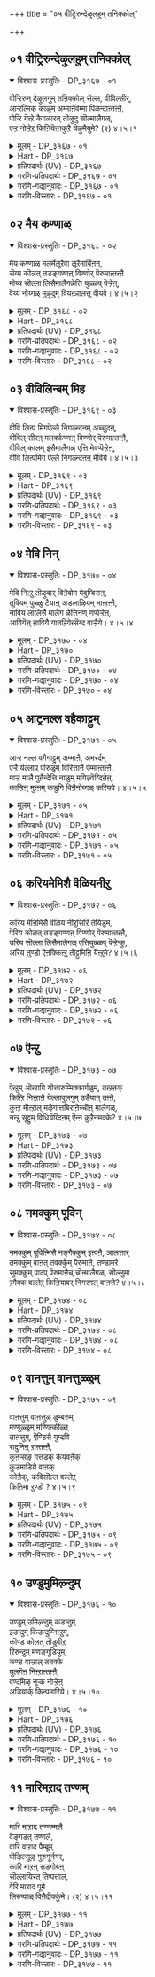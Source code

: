 +++
title = "०५ वीट्रिरुन्देऴुलहुम् तनिक्कोल्"

+++


## ०१ वीट्रिरुन्देऴुलहुम् तनिक्कोल्

<details open><summary>विश्वास-प्रस्तुतिः - DP_३१६७ - ०१</summary>

वीऱ्ऱिरुन् देऴुलगुम् तऩिक्कोल् सॆल्ल, वीविल्सीर्,  
आऱ्ऱल्मिक् काळुम् अम्माऩैवॆम्मा पिळन्दाऩ्तऩ्ऩै,  
पोऱ्ऱि यॆऩ्ऱे कैगळारत् तॊऴुदु सॊल्मालैगळ्,  
एऱ्ऱ नोऱ्ऱेऱ् किऩियॆऩ्ऩकुऱै यॆऴुमैयुमे? (२) ४।५।१
</details>

<details><summary>मूलम् - DP_३१६७ - ०१</summary>

वीऱ्ऱिरुन् देऴुलगुम् तऩिक्कोल् सॆल्ल, वीविल्सीर्,  
आऱ्ऱल्मिक् काळुम् अम्माऩैवॆम्मा पिळन्दाऩ्तऩ्ऩै,  
पोऱ्ऱि यॆऩ्ऱे कैगळारत् तॊऴुदु सॊल्मालैगळ्,  
एऱ्ऱ नोऱ्ऱेऱ् किऩियॆऩ्ऩकुऱै यॆऴुमैयुमे? (२) ४।५।१
</details>

<details><summary>Hart - DP_३१६७</summary>

I decorate him with garlands of songs,  
the strong lord who loves me like my mother,  
the ruler of all the seven worlds with his unique scepter  
who split open the mouth of Asuran Kesi  
when he came as a horse:  
I worship him saying, “I praise you! I praise you!”—  
there will be no trouble for me in all my seven births:
</details>

<details><summary>प्रतिपदार्थः (UV) - DP_३१६७</summary>

**वीऱ्ऱिरुन्दु** = तऩित् तऩ्मैयोडु वीऱ्ऱिरुन्दु; **एऴ् उलगुम्** = एऴु उलगङ्गळैयुम् परमबदत्तैयुम्; **तऩिक्कोल् सॆल्ल** = ऒप्पऱ्ऱ आट्चि नडक्कुम्बडियाग; **वीवु इल्** = अऴिविल्लाद; **सीर्** = कल्याण कुणङ्गळैयुडैय; **आऱ्ऱल् मिक्कु आळुम्** = मिगुन्द आऱ्ऱलोडु आळुम्; **अम्माऩै** = अम्माऩुमाऩ; **वॆम् मा** = कॊडिय केसि ऎऩ्ऩुम् कुदिरैवडिविल् वन्द; **पिळन्दाऩ् तऩ्ऩै** = असुरऩिऩ् वायैप् पिळन्दवऩै; **पोऱ्ऱि ऎऩ्ऱे** = पोऱ्ऱि पोऱ्ऱि ऎऩ्ऱु; **कैगळ्** = कैगळाल् वाऴ्त्तिक् कॊण्डे; **आरत् तॊऴुदु** = मऩमारत् तॊऴुदु; **सॊल् मालैगळ्** = सॊल् मालैगळ्; **एऱ्ऱ** = अवऩ् उगक्कुम्बडि; **नोऱ्ऱेऱ्कु** = समर्प्पिक्कुम् पाक्यमुडैय ऎऩक्कु; **ऎऴुमैयुमे** = एऴेऴु पिऱविगळ् ऎडुत्तालुम्; **इऩि ऎऩ्ऩ कुऱै?** = इऩि ऎऩ्ऩ कुऱै?
</details>

<details><summary>गरणि-प्रतिपदार्थः - DP_३१६७ - ०१</summary>

वीट्रिरुन्दु = \(परम पददल्लि\) इद्दुकॊण्डु, एऴ् उलहुम् = एळु लोकगळन्नू, तनिक्कोल् शॆल्ल = परिपूर्णवाद साटियिल्लद ऒडॆतन नडॆयुवन्तॆ, वीवु इल् = कॊनॆयिल्लद \(अनन्तवाद\), शीर् = कल्याण गुणगळुळ्ळ, आट्रल् मिक्क = अतिशय सामर्थ्यदिन्द, आळुम् = आळुव \(परिपालिसुव\), अम्मानै = स्वामियन्नु, वॆम् मा = दुष्टकुदुरॆयन्नु, पिळन्दान् तन्नै = सीळिदवनन्नु, पोट्रि ऎन्ऱे = स्तुतिसुत्तेनॆ ऎन्तले, कैहळ् आर = कैगळ आशॆ तीरुवन्तॆ \(तृप्तिकरवागि कैगळन्नु\), तॊऴुदु = मुगिदु, शॊल् मालै हळ् = स्तोत्रगळन्नु, \(मातिन हारगळन्नु\), एट्र = समर्पिसुवन्तॆ, नोट्रेऱ् कु = पुण्यवन्नु माडिरुव ननगॆ, इनि = इन्नु, ऎन् कुऱै = एनु कॊरतॆ, ऎऴुमैयुमे = उज्जीवनक्केये. \(शाश्वत जीवन नडॆसुवुदक्केये\). 
</details>

<details><summary>गरणि-गद्यानुवादः - DP_३१६७ - ०१</summary>

परमपददल्लिद्दुकॊण्डु एळुलोकगळ मेलू साटियिल्लद ऒडॆतन नडॆसुवन्तॆ अनन्तवाद कल्याणगुणगळुळ्ळ, अतिशयवाद सामर्थ्यदिन्द परिपालिसुव स्वामियन्नु, दुष्टकुदुरॆयन्नु सीळिदवनन्नु स्तुतिसुत्तेनॆ ऎन्तले तृप्तिकरवागि कैगळन्नु जोडिसि, मातिन हारगळन्नु समर्पिसुवन्तॆ पुण्यमाडिरुव ननगॆ उज्जीवनक्कॆ इन्नेनु कॊरतॆयिदॆ? 
</details>

<details><summary>गरणि-विस्तारः - DP_३१६७ - ०१</summary>

इल्लि आळ्वाररु भगवन्तनन्नु एतक्कागि पूजिसुत्तारॆ. याव रीतियल्लि पूजिसुत्तारॆ मत्तु अदरिन्द बरुव लाभवेनु? 

“वॆम्मा पिळन्दान् तन्नै” – भगवन्तन परमसामर्थ्यवन्नु सूचिसुव ऒन्दु निदर्शन इदु. सर्वेश्वरनु श्रीकृष्णनागि दुष्टनिग्रह कार्यक्कागि अवतरिसिदनु. अवन सोदरमावने आद कंसनु अवनन्नु कॊल्लिसलु अवनु हुट्टिदागिनिन्दलू नाना प्रयत्नगळन्नु नडॆसिदनष्टॆ. अवुगळल्लि केशि राक्षसनिन्द कॊल्लिसुव यत्नवू ऒन्दु. आ केशि कुदुरॆय रूपवन्नु तळॆदनु. कृष्णन मेलॆ बीळलु कडुकोपदिन्द बायन्नु तॆरॆदुकॊण्डु नुग्गि बन्दनु. बालकृष्णनु आ कुदुरॆय ऎरडु दवडॆगळन्नु तन्नपुट्ट कैगळिन्द हिडिदु, हिग्गिसि, सीळि, अदन्नु कॊन्दु हाकिदनु. 

भगवन्तनु तानु सृष्टिसिद एळु लोकगळिन्द आचॆगॆ, आनन्दमयवाद परमपददल्लि नॆलसिद्दानॆ. अवन गुणगळु अनन्त. अवुगळन्नु बळसिकॊण्डु, स्वामियु एळु लोकगळ संरक्षणॆ माडुत्तानॆ. अवनिगिरुव साटियिल्लद सामर्थ्यवन्नु दुष्टनिग्रहक्कागिये बळसुत्तानॆ. 

आळ्वाररु हेळुत्तारॆ- परमपददल्लिद्दरू सह, अल्लिन्दले तन्न सृष्टियाद एळु लोकगळन्नु परिपालिसुव, अनन्तगुणगळुळ्ळ, परमसमर्थनाद स्वामियन्नु \(सर्वेश्वरनन्नु\) नानु आश्रयिसिद्देनॆ. अवनिगॆ नानु नम्रतॆयिन्द कैमुगियुत्तेनॆ. ननगॆ दयॆनीडिरुव मातिन मूलक अवनन्नु स्तुतिसुत्तेनॆ. हीगॆ ऎडॆबिडदन्तॆ पूजॆ नडॆसुव नन्न उज्जीवनद विषयदल्लि ननगॆ इन्नु याव भयवू इल्ल. 

भगवन्तनन्नु ऒलिसिकॊळ्ळुवुदु ऎष्टु सुलभ कण्डिरा\! अवने नीडिरुव मैयन्नु, मातन्नु बळसिकॊण्डु, अवनिगॆ आ मूलक ऎरगि, स्तुतिसि, पूजिसुव कार्यदल्लि तॊडगिरुवुदे अदु.
</details>

## ०२ मैय कण्णाळ्

<details open><summary>विश्वास-प्रस्तुतिः - DP_३१६८ - ०२</summary>

मैय कण्णाळ् मलर्मेलुऱैवा ळुऱैमार्बिऩऩ्,  
सॆय्य कॊलत् तडङ्गण्णऩ् विण्णोर् पॆरुमाऩ्तऩ्ऩै  
मॊय्य सॊल्ला लिसैमालैगळेत्ति युळ्ळप् पॆऱ्ऱेऩ्,  
वॆय्य नोय्गळ् मुऴुदुम् वियऩ्ञालत्तु वीयवे। ४।५।२
</details>

<details><summary>मूलम् - DP_३१६८ - ०२</summary>

मैय कण्णाळ् मलर्मेलुऱैवा ळुऱैमार्बिऩऩ्,  
सॆय्य कॊलत् तडङ्गण्णऩ् विण्णोर् पॆरुमाऩ्तऩ्ऩै  
मॊय्य सॊल्ला लिसैमालैगळेत्ति युळ्ळप् पॆऱ्ऱेऩ्,  
वॆय्य नोय्गळ् मुऴुदुम् वियऩ्ञालत्तु वीयवे। ४।५।२
</details>

<details><summary>Hart - DP_३१६८</summary>

I keep him in my mind,  
the god of the gods in the sky  
who holds beautiful dark-eyed Lakshmi on his chest  
and I decorate him with garlands of songs  
and worship him with music:  
All the terrible sicknesses of this world  
will not come to me:
</details>

<details><summary>प्रतिपदार्थः (UV) - DP_३१६८</summary>

**मैय कण्णाळ्** = मै अणिन्द कण्गळैयुडैय; **मलर् मेल्** = तामरै मलरिल्; **उऱैवाळ्** = उऱैयुम् तिरुमगळै; **उऱै मार्बिऩऩ्** = मार्बिलुडैयवऩुम्; **सॆय्य कोल** = सिवन्द अऴगिय; **तडङ् गण्णऩ्** = पॆरिय कण्गळै उडैयवऩुम्; **विण्णोर्** = नित्यसूरिगळिऩ् नादऩुमाऩ; **पॆरुमाऩ् तऩ्ऩै** = ऎम् पॆरुमाऩै; **मॊय्य** = सॆऱिन्द; **सॊल्लाल्** = सॊऱ्कळैक् कॊण्डु; **इसै मालैगळ्** = तॊडुत्त इसै मालैगळाल्; **वियऩ् ञालत्तु** = अगऩ्ऱ इव्वुलगत्तिल्; **वॆय्य नोय्गळ्** = कॊडिय नोय्गळ्; **मुऴुदुम् वीयवे** = मुऴुदुम् अऴियवे; **एत्ति** = वाऴ्त्ति वणङ्गि; **उळ्ळप् पॆऱ्ऱेऩ्** = अनुबविक्कप् पॆऱ्ऱेऩ्
</details>

<details><summary>गरणि-प्रतिपदार्थः - DP_३१६८ - ०२</summary>

मैय कण्णाळ् = कप्पनॆय कण्णुळ्ळवळू, मलर् मेल् = \(तावरॆ\) हूविन मेलॆ, उऱैवाळ् = निद्रिसुववळू \(वासिसुववळू\), आदवळु उऱै = नित्यवासमाडुव, मार् पिनन्= वक्षवुळ्ळवनू, शॆय्य = कॆम्पुबण्णद, कोलत्तु = सुन्दरवाद, तड कण्णान् = विशालवाद कण्णुळ्ळवनू, विण्णोर् पॆरुमान् तन्नै = परमपदवासिगळ स्वामियन्नु, मॆय्य शॊल्लाल् = सत्यपूर्णवाद मातुगळ, इशै मालैहळ् एत्ति = हाडिन हारगळिन्द स्तुतिसि, उळ्ळ पॆट्रेन् = अन्तरङ्गदल्लि पडॆदुकॊण्डिद्देनॆ, वॆय्य = क्रूरवाद, नोय् हळ् = दुःख सङ्कटगळु, मुऴुदुम् = पूर्तियागि, वियल् = विस्तारवाद, ञालत्तु = भूमियल्लि, वीयवे = नाशवागुवन्तॆये. 
</details>

<details><summary>गरणि-गद्यानुवादः - DP_३१६८ - ०२</summary>

कप्पनॆय कण्णुळ्ळवळू, \(तावरॆ\) हूविन मेलॆ वासिसुववळू आदवळु नित्यवासमाडुव वक्षवुळ्ळवनू, कॆम्बण्णद सुन्दरवाद मत्तु विशालवाद कण्णुळ्ळवनू, परमपदवासिगळ स्वामियू आद सर्वेश्वरनन्नु सत्यपूर्णवाद मातुगळ हाडिन हारगळ मूलक, विस्तारवाद भूमियल्लि क्रूरवाद दुःखसङ्कटगळु नाशवागुवन्तॆ स्तुतिसि, अन्तरङ्गदल्लि पडॆदुकॊण्डिद्देनॆ. 
</details>

<details><summary>गरणि-विस्तारः - DP_३१६८ - ०२</summary>

हिन्दिन पाशुरद विषयवन्नु इल्लि मुन्दुवरिसलागुत्तिदॆ. 

ई पाशुरदल्लि मूरु विषयगळु बरुत्तवॆ- \(१\) सर्वेश्वरन वर्णनॆ \(२\) स्तुतिय रीति \(३\) अदर फल. 

सर्वेश्वरन वर्णनॆ- \(१\) कोमलवाद तावरॆ हूविन मेलॆ वासमादुव परमसुन्दरियाद लक्ष्मीदेवियन्नु तन्न वक्षस्थलदल्लिये इरिसिकॊण्डिरुववनु. \(२\) सौन्दर्यवन्नु हॆच्चिसुवन्थ कॆम्बण्णद विशालवाद कण्णुळ्ळवनु. \(३\) परम पदवासिगळ ऒडॆयनु. 

स्तुतिय धाटि- \(१\) भगवन्तनन्नु कुरितु आळ्वाररु स्तुतिसिरुवुदु सत्यपूर्णवाद मातुगळिन्द \(२\) अन्थ आरिसिद ऒळ्ळॆय मातुगळिन्द रचितवाद हाडुगळु अवु. 

अदर फल- \(१\) विशालवाद ई भूमियल्लिरुवुदु दुःख सङ्कटगळॆ. ई हाडुगळु ई दुःखसङ्कटगळन्नु नाशगॊळिसुत्तवॆ. \(२\) अवु भगवन्तनु ऒलियुवन्तॆयू, अन्तरङ्गदल्लि बन्दु नॆलसुवन्तॆयू माडतक्कवु. 

आळ्वाररु हेळुत्तारॆ- लक्ष्मीदेवियन्नु तन्न वक्षदल्लिरिसिकॊण्डवनू, सुन्दरवाद विशालवाद कण्णुगळुळ्ळवनू, परमपदवासिगळ ऒडॆयनू आद सर्वेश्वरनन्नु कुरितु सत्यपूर्णवाद मातुगळिन्द कूडिद हाडुगळिन्द भूमिय मेलण दुःखसङ्कटगळु तॊलगलॆन्दु स्तुतिसि, स्वामियन्नु नन्न अन्तरङ्गदल्लिये पडॆदुकॊण्डिद्देनॆ.
</details>

## ०३ वीविलिन्बम् मिह

<details open><summary>विश्वास-प्रस्तुतिः - DP_३१६९ - ०३</summary>

वीवि लिऩ्प मिगऎल्लै निगऴ्न्दनम् अच्चुदऩ्,  
वीविल् सीरऩ् मलर्क्कण्णऩ् विण्णोर् पॆरुमाऩ्तऩ्ऩै,  
वीविल् कालम् इसैमालैगळ् एत्ति मेवप्पॆऱ्ऱेऩ्,  
वीवि लिऩ्पमिग ऎल्लै निगऴ्न्दऩऩ् मेविये। ४।५।३
</details>

<details><summary>मूलम् - DP_३१६९ - ०३</summary>

वीवि लिऩ्प मिगऎल्लै निगऴ्न्दनम् अच्चुदऩ्,  
वीविल् सीरऩ् मलर्क्कण्णऩ् विण्णोर् पॆरुमाऩ्तऩ्ऩै,  
वीविल् कालम् इसैमालैगळ् एत्ति मेवप्पॆऱ्ऱेऩ्,  
वीवि लिऩ्पमिग ऎल्लै निगऴ्न्दऩऩ् मेविये। ४।५।३
</details>

<details><summary>Hart - DP_३१६९</summary>

Achudan, the god of the gods,  
with beautiful lotus eyes and faultless qualities  
gives endless happiness to all:  
I have praised him for endless ages  
with garlands of songs  
and received endless joy worshiping him:
</details>

<details><summary>प्रतिपदार्थः (UV) - DP_३१६९</summary>

**वीवु इल् इऩ्बम्** = अऴिविल्लाद आऩन्दमाऩदु; **मिग ऎल्लै** = मिक्क ऎल्लैयिल्; **निगऴ्न्द नम्** = तङ्गियिरुक्कुम् नम्मुडैय; **अच्चुदऩ्** = अच्चुदऩ्; **वीवुइल्** = अऴिविल्लाद; **सीरऩ्** = कल्याण कुणङ्गळैयुडैयवऩुम्; **मलर्** = तामरै मलर् पोऩ्ऱ; **कण्णऩ्** = कण्गळैयुडैयवऩुम्; **विण्णोर्** = नित्यसूरिगळिऩ्; **पॆरुमाऩ् तऩ्ऩै** = तलैवऩुमाऩ पॆरुमाऩै; **वीवु इल् कालम्** = ऒऴिविल्लाद कालमॆल्लाम्; **इसैमालैगळ्** = इसैमिक्क सॊल्मालैगळाले; **एत्ति मेव** = तुदित्तु अनुबविक्क; **पॆऱ्ऱेऩ्** = पॆऱ्ऱेऩ्; **वीवु इल् इऩ्बम्** = मुडिविल्लाद आऩन्दत्तिऩ्; **मिग ऎल्लै** = मुडिवाऩ ऎल्लैयिल्; **निगऴ्न्दऩऩ्** = इरुक्किऱेऩ्
</details>

<details><summary>गरणि-प्रतिपदार्थः - DP_३१६९ - ०३</summary>

वीवु इल् = नाशविल्लद \(कॊनॆयिल्लद\), इन्बम् = आनन्दवु, मिह = हॆच्चिद, ऎल्लै = ऎल्लॆयल्लि, निहऴ्न्द = नडॆयुत्तिरुव \(इरुव\), वम् अच्चुदन् = नम्म नाशरहितनन्नु \(अच्युत ऎम्ब नामवुळ्ळवनन्नु\), वीवु इल् = नाशविल्लद, शीरन् = कल्याणगुणगळुळ्ळवनन्नु, मलर् कण्णन् = तावरॆयन्तॆ \(विशालवाद आकर्षकवाद\) कण्णुळ्ळवनन्नु, विण्णोर् पॆरुमान् तन्नै = नित्यसूरिगळ ऒडॆयनन्नु, वीवु इल् कालम् = कॊनॆयिल्लद कालवॆल्लवू \(ऎल्ला कालदल्लू ऎडॆबिडदन्तॆ\), इशैमालैहळ् = हाडिन हारगळिन्द, एत्ति = स्तुतिसि, मेवपॆट्रेन् = \(भगवन्तन\) समीपगतनादॆ, \(भगवन्तनन्नु सेरिदॆ\), वीवु इल् = कॊनॆयिल्लद, इन्बम् मिह = अतिशयवाद आनन्दद, ऎल्लैनिह ऴ्न्दनन् = ऎल्लॆयल्लिरुववनिगिन्तलू, मेलिये = हॆच्चागिये. 
</details>

<details><summary>गरणि-गद्यानुवादः - DP_३१६९ - ०३</summary>

कॊनॆयिल्लद अतिशयवाद आनन्दद ऎल्लॆयल्लिरुववनन्नु, नम्म नाशरहितनन्नु \(अच्युतनॆम्ब नामवुळ्ळवनन्नु\), अनन्तवाद कल्याणगुणगळुळ्ळवनन्नु, तावरॆयन्तॆ विशालवू आकर्षकवू आद कण्णुगळुळ्ळवनन्नु, परमपदवासिगळ ऒडॆयनन्नु कॊनॆयिल्लद कालवॆल्लवू हाडिन हारगळिन्द स्तुतिसि, भगवन्तनिगॆ हत्तिरवादॆ, कॊनॆयिल्लद अतिशयवाद आनन्दद ऎल्लॆयल्लिरुववनिगिन्तलू हॆच्चागिये. 
</details>

<details><summary>गरणि-विस्तारः - DP_३१६९ - ०३</summary>

सर्वेश्वरनन्नु ऎडॆबिडदन्तॆ स्तुतिसि हाडुवुदरिन्द बरुव लाभवेनु ऎम्बुदन्नु ई पाशुर हेळुत्तदॆ. 

भगवन्तनु ’आनन्द’द तुत्ततुदियल्लि इरतक्कवनु, ऎन्दरॆ, आनन्दद परमावधियन्नु निलुकबल्लवनु भगवन्तन समीपदल्लिरुत्तानॆ. आ आनन्दद ऎल्लॆये भगवन्तनिरुव स्थळ. आदरॆ, अवनन्नु कुरितु स्तुतिसुववन आनन्दवो? अदु भगवन्तनन्नु कण्डुकॊळ्ळबेकाद आनन्दक्किन्तलू हॆच्चिनदु. आ आनन्दवन्नु अदु मीरिसिद्दु\! 

इल्लिन भगवद्वर्णनॆ हीगिदॆ. \(१\) कॊनॆये इल्लद आनन्दद तुत्ततुदियल्लि भगवन्तनिद्दानॆ. \(२\) अवनू हागॆये नाशरहित \(३\) अवनिगॆ ’अच्युत’ ऎम्ब हॆसरिदॆ. \(४\) अवनु अनन्त कल्याण गुणगळुळ्ळवनु. \(५\) अवन कण्णुगळु विशालवागि, सुन्दरवागि, आकर्षकवागिरुव तावरॆ ऎसळिनन्तिवॆ. ई कारणदिन्द अवनन्नु “पुण्डरीकाक्ष’ ऎन्नुवुदु. \(६\) अवनु परमपदवासिगळिगॆ ऒडॆय. 

आळ्वाररु हेळुत्तारॆ- निरतिशयवाद आनन्दद तुत्ततुदियल्लिरुव, अच्युतनॆनिसिद, अनन्तकल्याणगुणगळुळ्ळ, पुण्डरीकाक्षनाद, परमपदवासिगळ ऒडॆयनाद सर्वेश्वरनन्नु ऎल्ला कालगळल्लियू ऎडॆबिडदन्तॆहाडिन हारगळ मूलक स्तुतिसुवुदरिन्द, नानु भगवन्तनन्नु समीपिसिद्देनॆ. इदरिन्द नन्न आनन्दवु, आनन्दद तुदियल्लिरुववन आनन्दक्किन्तलू मीरिद्दु कण्डिरा\!
</details>

## ०४ मेवि निन्

<details open><summary>विश्वास-प्रस्तुतिः - DP_३१७० - ०४</summary>

मेवि निऩ्ऱु तॊऴुवार् विऩैबोग मेवुम्बिराऩ्,  
तूवियम् पुळ्ळु टैयाऩ् अडलाऴियम् माऩ्ऱऩ्ऩै,  
नाविय लालिसै मालैग ळेत्तिनण् णप्पॆऱ्ऱेऩ्,  
आवियॆऩ् ऩावियै याऩऱियेऩ्सॆय्द वाऱ्ऱैये। ४।५।४
</details>

<details><summary>मूलम् - DP_३१७० - ०४</summary>

मेवि निऩ्ऱु तॊऴुवार् विऩैबोग मेवुम्बिराऩ्,  
तूवियम् पुळ्ळु टैयाऩ् अडलाऴियम् माऩ्ऱऩ्ऩै,  
नाविय लालिसै मालैग ळेत्तिनण् णप्पॆऱ्ऱेऩ्,  
आवियॆऩ् ऩावियै याऩऱियेऩ्सॆय्द वाऱ्ऱैये। ४।५।४
</details>

<details><summary>Hart - DP_३१७०</summary>

My father, our dear god  
who rests on the wide ocean  
and rides a beautiful soft-feathered eagle  
removes the karma of his devotees  
if they approach and worship him:  
I praised him with garlands of songs  
with my tongue and reached him:  
I do not know how my soul, the supreme soul,  
guides me in my life:
</details>

<details><summary>प्रतिपदार्थः (UV) - DP_३१७०</summary>

**मेवि निऩ्ऱु** = पयऩ् करुदादु पॊरुन्दि निऩ्ऱु; **तॊऴुवार्** = तॊऴुम् अडियार्गळिऩ्; **विऩै** = पावङ्गळ्; **पोग** = पोगुम्बडि; **मेवुम्** = अवर्गळुडऩ् सेरुम्; **पिराऩ्** = पॆरुमाऩ्; **तूवि** = सिऱगुगळैयुडैय; **अम् पुळ्** = अऴगिय करुडऩै; **उडैयाऩ्** = वागऩमाग उडैय पॆरुमाऩ्; **अडल्** = पगैवर्गळै अऴिक्कुम्; **आऴि** = सक्करत्तैक् कैयिलुडैयवऩुमाऩ; **अम्माऩ् तऩ्ऩै** = पॆरुमाऩै; **ना इयलाल् इसै** = नाविऩाल् इसैबाडुम्; **मालैगळ्** = मालैगळ् कॊण्डु; **एत्ति नण्ण** = वाऴ्त्ति वणङ्गि अडैय; **पॆऱ्ऱेऩ्** = पॆऱ्ऱेऩ्; **आवि ऎऩ्** = ऎऩक्कु अन्दारात्मावाऩ; **आवियै** = ऎम्बॆरुमाऩ्; **आऱ्ऱैये** = ऎऩ् आत्माविल् पुगुन्दु तऩ् आऩन्दत्तै; **सॆय्द** = नाऩ् अडैयुम्बडि सॆय्ददै; **अऱियेऩ्** = नाऩ् अऱियेऩ्
</details>

<details><summary>गरणि-प्रतिपदार्थः - DP_३१७० - ०४</summary>

मेवि = आशॆयिन्द, निन्ऱु = इरुव \(निन्तु\) तॊऴुवार् = भजिसुववर, विनै पोह = पापगळु नीगिसुवुदक्कॆ, मेवुम् = \(अवर\) कूड इरुव पिरान् = महोपकारियन्नु, तूवि = रॆक्कॆगळु, अम् = सुन्दरवाद, पुळ् उडैयान् = पक्षियन्नु \(वाहनवागि\) उळ्ळवनन्नु, अडल् आऴि = होराडतक्क चक्रायुधवुळ्ळ, अम्मान् तन्नै = सर्वेश्वरनन्नु, ना = नालगॆय, इयलाल् = स्वभावदिन्द, इशैमालैहळ् = हाडिन हारगळिन्द, एत्ति = स्तुतिसि, नण्ण पॆट्रेन् = सेरिसल्पट्टॆनु, आवि = परमात्मनु, ऎन् आवियै = नन्न आत्मनॊन्दिगॆ, यान् अऱियेन् = नानु अरियॆनु, शॆय्द आट्रैये = \(इदन्नु\) आग माडिद रीतियन्नु \(रीतियन्ने\). 
</details>

<details><summary>गरणि-गद्यानुवादः - DP_३१७० - ०४</summary>

आशॆयिन्द निन्तु भजिसुववर पापगळन्नु नीगिसुवुदक्कॆ \(अवर\) कूड इरुव महोपकारियन्नु, सुन्दरवाद रॆक्कॆगळ पक्षियन्नु वाहनवागि उळ्ळवनन्नु, होराडतक्क चक्रायुधवुळ्ळ सर्वेश्वरनन्नु नालगॆ स्वभाववाद हाडिन हारगळिन्द स्तुतिसि, परमात्मनन्नु नन्न आत्मनॊन्दिगॆ सेरिरुवन्तॆ आगिदॆ. \(इदन्नु\) आग माडिद रीतियन्ने नानरियॆ. 
</details>

<details><summary>गरणि-विस्तारः - DP_३१७० - ०४</summary>

भगवन्तनिगॆ भक्तर विषयदल्लि ऎष्टु आदर कनिकरगळिवॆयॆम्बुदन्नु ई पाशुरदल्लि हेळलागुत्तदॆ.

यारु भगवन्तनन्नु बहळ आसक्तियिन्द दृढवागि आश्रयिसि, भजिसुवरो अवर अन्तरङ्गदल्लिये भगवन्तनु बन्दु नॆलसुत्तानॆ. 

आळ्वाररु हेळुत्तारॆ- नन्न नालगॆयु तन्न स्वभावक्कॆ तक्कन्तॆ सर्वेश्वरनन्नु ऎडॆबिडदॆ स्तुतिसुव कॆलसवन्नु माडुत्तदॆ. अवनिगॆ हाडिन हारगळन्नु अर्पिसुत्ता नानु स्वामियन्नु नन्न अन्तरङ्गदल्लि नन्न अन्तरात्मनन्नागि पडॆदुकॊण्डॆ. परमपदवासियू जगत्संसारियू आगिरुव सर्वेश्वरनु नन्न निकटवर्ति आदद्दु हेगो अदे ननगॆ तिळियद विषय.
</details>

## ०५ आट्रनल्ल वहैकाट्टुम्

<details open><summary>विश्वास-प्रस्तुतिः - DP_३१७१ - ०५</summary>

आऱ्ऱ नल्ल वगैगाट्टुम् अम्माऩै, अमरर्दम्  
एऱ्ऱै यॆल्लाप् पॊरुळुम् विरित्ताऩै ऎम्माऩ्तऩ्ऩै,  
माऱ्ऱ मालै पुऩैन्देत्ति नाळुम् मगिऴ्वॆय्दिऩेऩ्,  
काऱ्ऱिऩ् मुऩ्ऩम् कडुगि विऩैनोय्गळ् करियवे। ४।५।५
</details>

<details><summary>मूलम् - DP_३१७१ - ०५</summary>

आऱ्ऱ नल्ल वगैगाट्टुम् अम्माऩै, अमरर्दम्  
एऱ्ऱै यॆल्लाप् पॊरुळुम् विरित्ताऩै ऎम्माऩ्तऩ्ऩै,  
माऱ्ऱ मालै पुऩैन्देत्ति नाळुम् मगिऴ्वॆय्दिऩेऩ्,  
काऱ्ऱिऩ् मुऩ्ऩम् कडुगि विऩैनोय्गळ् करियवे। ४।५।५
</details>

<details><summary>Hart - DP_३१७१</summary>

The lord is my mother who showed me many good paths  
and our father, a bull among the gods in the sky,  
who taught the Vedas to the sages:  
I find joy praising my dear god with garlands of pāsurams  
and all my karma vanishes faster than a swift wind:
</details>

<details><summary>प्रतिपदार्थः (UV) - DP_३१७१</summary>

**आऱ्ऱ नल्ल** = पॊऱुक्कुम्बडि नल्ल; **वगै काट्टुम्** = पक्तिप् पिरगारङ्गळैक् काट्टुम्; **अम्माऩै** = पॆरुमाऩै; **अमरर् तम् एऱ्ऱै** = नित्यसूरिगळिऩ् तलैवऩै; **ऎल्ला** = ऎल्ला; **पॊरुळुम्** = पॊरुळैयुम् कीदै मूलमाग; **विरित्ताऩै** = विवरित्तवऩै; **ऎम्माऩ् तऩ्ऩै** = ऎम्बॆरुमाऩै; **विऩै नोय्गळ्** = पाबङ्गळुम् नोय्गळुम्; **काऱ्ऱिऩ्** = काऱ्ऱैक् काट्टिलुम्; **मुऩ्ऩम् कडुगि** = वेगमाग ओडिप्पोय्; **करियवे** = वॆन्दुबोम्बडियाग; **माऱ्ऱ मालै** = सॊल्मालैयै; **पुऩैन्दु एत्ति** = तॊडुत्तु वाऴ्त्ति वणङ्गि; **नाळुम्** = ऎप्पोदुम्; **मगिऴ्वु ऎय्दिऩेऩ्** = मगिऴ्च्चियैप् पॆऱ्ऱेऩ्
</details>

<details><summary>गरणि-प्रतिपदार्थः - DP_३१७१ - ०५</summary>

आट्र = \(जीवनवन्नु\) नडॆसुवुदक्कॆ, नल्लवहै = उत्तमवाद रीतियन्नु\(मार्गवन्नु\), काट्टुम् = तोरिसुव, अम्मानै = सर्वेश्वानन्नु, अमरर् तम् = देवतॆगळ, एट्रै = नायकनन्नु, ऎल्ला पॊरुळुम् = ऎल्ला वस्तुगळन्नु \(अर्थगळन्नू\), विरित्तानै = विवरिसिदवनन्नु, ऎम्मान् तन्नै = नम्म स्वामियन्नु, माट्राम् मालै = मातिन हारवन्नु, पुनैन्दु = रचिसि, एत्ति = स्तुतिसि, नाळुम् = यावागलू, महिऴ्न्दु = आनन्दगॊण्डु, ऎऴुन्देन् = उद्धारगॊण्डिद्देनॆ, काट्रिन् मुन्नुम् = गाळिगिन्त वेगवागि, कडुहि = ओडि, विनैनोय् हळ् = पापसङ्कटगळु, करियवे = सीदुहोगुवुदक्कागिये. 
</details>

<details><summary>गरणि-गद्यानुवादः - DP_३१७१ - ०५</summary>

जीवनवन्नु नडॆसुवुदक्कॆ उत्तमवाद मार्गवन्नु तोरिसुव सर्वेश्वरनन्नु, देवतॆगळ नायकनन्नु, ऎल्ला वस्तुगळन्नू विवरिसिदवनन्नु, नम्म स्वामियन्नु, \(कुरितु\) मातिन हारवन्नु रचिसि स्तुतिसि, ऎल्ल कालदल्लू आनन्दिसुत्ता उद्धारगॊण्डिद्देनॆ. पापसङ्कटगळु गाळिगिन्तवेगवागि ओडि सीदुहोगुवुदक्कागिये. 
</details>

<details><summary>गरणि-विस्तारः - DP_३१७१ - ०५</summary>

तानु सृष्टिसिद ऎल्ला चेतनर विषयदल्लि भगवन्तनिगॆ ऎष्टु कनिकरविदॆ अवर उद्धारक्कॆ हेगॆ तवकपडुत्तानॆ ऎम्बुदन्नु इल्लि विवरिसलागिदॆ. 

“आट्रनल्ल वहैकाट्टुम् अम्मानै” – ऎल्ला चेतनरू उज्जीवनगॊळ्ळबेकॆम्बुदे भगवत्सङ्कल्प. अदक्कागि, अवरु नडॆयबेकाद उत्तम मार्गवन्नूभगवन्तनु तोरिसिकॊट्टिद्दानॆ. साङ्ख्यमार्ग, कर्ममार्ग, ज्ञानमार्ग, भक्तिमार्ग मत्तु प्रपत्तिमार्ग ऎम्बिवे भगवन्तनु सूचिसिद उत्तम मार्गगळु. 

“ऎल्ला पॊरुळुम् विरित्तानै” – सृष्टिय यावयाव वस्तु तन्न स्वरूपवॆन्दु भगवन्तनु भगवद्गी मूलक विवरिसि हेळिद्दानॆ. 

आळ्वाररु हेळुत्तारॆ- भगवन्तनु सर्वेश्वरनादरू, देवतॆगळिगू नित्यसूरिगळिगू ऒडॆयनष्टॆ. तानु सृष्टिसिद वस्तुगळल्लि यावयाव वस्तुगळु तन्न स्वरूपवॆन्दु विवरिसि हेळिद्दानॆ. ऎल्ला चेतनरू उज्जीवनगॊळ्ळलॆन्दु ताकपडुत्तानॆ. अदक्कागि अवनु उत्तमवाद मार्गगळन्नु तोरिसिकॊट्टिद्दानॆ. करुणाळुवाद नन्न स्वामियन्नु कुरितु नानु ऎडॆबिडदन्तॆ मातिन हारगळन्नु समर्पिसि, सुत्तिसुत्तेनॆ. इदरिन्द इहलोकद नन्न सङ्कटगळू, पापगळू बलुबेग नाशहॊन्दुत्तवॆ. 

भगवन्तनन्नु ऎडॆबिडदन्तॆ हॊगळि हाडुत्तिरुवुदु उज्जीवनगॊळ्ळूवुदक्कॆ उत्तमवाद मार्गवॆन्दु इल्लि सूचिसलागिदॆ.
</details>

## ०६ करियमेमिशै वॆळियनीऱु

<details open><summary>विश्वास-प्रस्तुतिः - DP_३१७२ - ०६</summary>

करिय मेऩिमिसै वॆळिय नीऱुसिऱि तेयिडुम्,  
पॆरिय कोलत् तडङ्गण्णऩ् विण्णोर् पॆरुमाऩ्तऩ्ऩै,  
उरिय सॊल्ला लिसैमालैगळ् एत्तियुळ्ळप् पॆऱ्ऱेऱ्कु,  
अरिय तुण्डो ऎऩक्किऩ्ऱु तॊट्टुमिऩि यॆऩ्ऱुमे? ४।५।६
</details>

<details><summary>मूलम् - DP_३१७२ - ०६</summary>

करिय मेऩिमिसै वॆळिय नीऱुसिऱि तेयिडुम्,  
पॆरिय कोलत् तडङ्गण्णऩ् विण्णोर् पॆरुमाऩ्तऩ्ऩै,  
उरिय सॊल्ला लिसैमालैगळ् एत्तियुळ्ळप् पॆऱ्ऱेऱ्कु,  
अरिय तुण्डो ऎऩक्किऩ्ऱु तॊट्टुमिऩि यॆऩ्ऱुमे? ४।५।६
</details>

<details><summary>Hart - DP_३१७२</summary>

I worship the dark-colored god of the gods in the sky  
who has big lovely eyes and a white nāmam on his forehead  
with garlands of songs of divine words:  
Is there anything I could ever have that is better  
than receiving him in my heart?
</details>

<details><summary>प्रतिपदार्थः (UV) - DP_३१७२</summary>

**करिय मेऩिमिसै** = करुत्त मेऩियिऩ् मेल्; **वॆळिय नीऱु** = वॆण्मैयाऩ सूर्णत्तै; **सिऱिदे इडुम्** = अळवाग अणियुम्; **पॆरिय कोल** = पॆरिय अऴगिय; **तडङ्गण्णऩ्** = कण्गळैयुडैयवऩुम्; **विण्णोर्** = नित्यसूरिगळिऩ्; **पॆरुमाऩ् तऩ्ऩै** = तलैवऩुमाऩवऩै; **उरिय** = तगुन्द उरिय; **सॊल्लाल्** = सॊऱ्कळैक् कॊण्डु; **इसै** = इसैयोडु कूडिऩ; **मालैगळ्** = मालैगळाल्; **एत्ति उळ्ळ** = तुदित्तु वणङ्गि अनुबविक्क; **पॆऱ्ऱेऱ्कु ऎऩक्कु** = पॆऱ्ऱवऩाऩ ऎऩक्कु; **इऩ्ऱु तॊट्टुम्** = इऩ्ऱु तॊडङ्गि; **इऩि ऎऩ्ऱुमे** = इऩि ऎप्पॊऴुदुमे; **अरियदु उण्डो?** = तुर्लबमायिरुप्पदुम् ऒऩ्ऱुण्डो?
</details>

<details><summary>गरणि-प्रतिपदार्थः - DP_३१७२ - ०६</summary>

करिय मेनि मिशै = कप्पगिरुव देहद नडुवॆ, वॆळिय नीऱु = बिळिय छायॆयु \(धूळु\), शिऱिदे इडुम् = स्वल्पवे \(सण्णदागि\) इट्टिरुव, पॆरिय = दॊड्ड, कोलत्तु = सुन्दरवाद, तड = विशालवाद, कण्णन्= कण्णुळ्ळवनन्नु, विण्णोर् पॆरुमान् तन्नै = नित्यसूरिगळ ऒडॆयनन्नु, उरिय शॊल्लाल् = तक्क मातुगळिन्द, इशै मालै हळ् = हाडिनहारगळिन्द, एत्ति = स्तुतिसि, उळ्ळप्पॆट्रेऱ् कु = अन्तरङ्गदल्लि पडॆदुकॊण्डवनाद, अरियदु उण्डो = असाध्यवादद्दु इदॆये, ऎनक्क = ननगॆ, इन्ऱु तॊट्टुम् = इन्दिनिन्द, इनि ऎन्ऱुमे = इन्नु ऎन्दिगादरू. 
</details>

<details><summary>गरणि-गद्यानुवादः - DP_३१७२ - ०६</summary>

कप्पनॆय देहद मेलॆ \(नडुवॆ\) बिळिय धूळु \(अवकाश\) स्वल्पवे \(सण्णदागि\) इरुव, सुन्दरवाद दॊड्ड विशालवाद कण्णुगळुळ्ळवनन्नु, नित्यसूरिगळ ऒडॆयनन्नु, तक्क मातुगळिन्द कूडिद हाडिन हारगळिन्द स्तुतिसि, अन्तरङ्गदल्लि पडॆदुकॊण्डवनाद ननगॆ इन्दिनिन्द इन्नु ऎन्दिगादरू असाध्यवादद्दु उण्टे? 
</details>

<details><summary>गरणि-विस्तारः - DP_३१७२ - ०६</summary>

इल्लि भगवन्तन सौलभ्यगुणवन्नु कुरितु हेळलागुत्तदॆ. 

आळ्वाररु हेळुत्तारॆ- सर्वेश्वरन करिय देह ऎष्टु आकर्षकवो अदक्किन्तलू हॆच्चागि अदक्कॆ हॊन्दिकॊण्डिरुव बिळिय विशालवाद हॊळॆयुव कण्णुगळु आकर्षक सुन्दर. अन्थ दिव्यसुन्दरनाद भगवन्तनन्नु, तक्क मातुगळिन्द आद हाडिन हारगळिन्द भजिसिदॆनु. अदर फलवागि, भगवन्तने करुणिसि नन्न अन्तरङ्गवासियागिद्दानॆ. हीगॆ भगवन्तने ऒलिदिरुव ननगॆ इन्दिनिन्द मुन्दॆ ऎन्दॆन्दिगादरू असाध्यवादद्दु यावुदादरू इदॆये? \(एनु बेकादरू ननगॆ ऒदगि बरुवुदु खण्डित\).
</details>

## ०७ ऎन्ऱु

<details open><summary>विश्वास-प्रस्तुतिः - DP_३१७३ - ०७</summary>

ऎऩ्ऱुम् ऒऩ्ऱागि यॊत्तारुम्मिक्कार्गळुम्, तऩ्ऱऩक्  
किऩ्ऱि निऩ्ऱाऩै यॆल्लावुलगुम् उडैयाऩ् तऩ्ऩै,  
कुऩ्ऱ मॊऩ्ऱाल् मऴैगात्तबिराऩैच्चॊऩ् मालैगळ्,  
नऩ्ऱु सूट्टुम् विधियॆय्दिऩम् ऎऩ्ऩ कुऱैनमक्के? ४।५।७
</details>

<details><summary>मूलम् - DP_३१७३ - ०७</summary>

ऎऩ्ऱुम् ऒऩ्ऱागि यॊत्तारुम्मिक्कार्गळुम्, तऩ्ऱऩक्  
किऩ्ऱि निऩ्ऱाऩै यॆल्लावुलगुम् उडैयाऩ् तऩ्ऩै,  
कुऩ्ऱ मॊऩ्ऱाल् मऴैगात्तबिराऩैच्चॊऩ् मालैगळ्,  
नऩ्ऱु सूट्टुम् विधियॆय्दिऩम् ऎऩ्ऩ कुऱैनमक्के? ४।५।७
</details>

<details><summary>Hart - DP_३१७३</summary>

I have the fortune of praising with garlands of pāsurams  
the only one god on the earth, the ruler of all the worlds,  
the matchless unequaled lord  
who protected the cows and the cowherds  
from the storm by carrying Govardhana mountain as an umbrella:  
There is nothing I do not have:
</details>

<details><summary>प्रतिपदार्थः (UV) - DP_३१७३</summary>

**ऎऩ्ऱुम्** = ऎप्पॊऴुदुमे; **ऒऩ्ऱु आगि** = ऒरे मादिरियाग इरुन्दुगॊण्डु; **ऒत्तारुम्** = तऩक्कु सममाग उळ्ळवर्गळुम्; **मिक्कार्गळुम्** = उयर्न्दवर्गळुम्; **तऩ् तऩक्कु** = तऩक्कु; **इऩ्ऱि निऩ्ऱाऩै** = इल्लामलिरुप्पवऩुम्; **ऎल्ला उलगुम्** = ऎल्ला उलगङ्गळैयुम्; **तऩ्ऩै** = तऩक्कु अदीऩमाग; **उडैयाऩ्** = उडैयवऩुम्; **मऴै कुऩ्ऱम्** = कडुम् मऴैयै मलै; **ऒऩ्ऱाल् कात्त** = ऒऩ्ऱाल् कात्तवऩुमाऩ; **पिराऩै** = पॆरुमाऩै; **सॊल् मालैगळ्** = सॊल्मयमाऩ मालैगळै; **नऩ्ऱु सूट्टुम्** = नऩ्ऱाग सूट्टुवदऱ्कु एऱ्ऱबडि; **विधि ऎय्दिऩम्** = अवऩ् अरुळैप् पॆऱ्ऱोम्; **ऎऩ्ऩ कुऱै नमक्के?** = आदलाल् नमक्कॆऩ्ऩ कुऱै?
</details>

<details><summary>गरणि-प्रतिपदार्थः - DP_३१७३ - ०७</summary>

ऎन्ऱुम् = ऎल्ला कालदल्लू, ऒन्ऱु आहि = ऒब्बने आगिद्दु, ऒत्तारुम् = समरू, मिक्कार् हळुम् = हॆच्चादवरू, तन्तनक्कु = तनगॆ, इन्ऱि = इल्लदन्तॆ, निन्ऱानै= इरुववनन्नु, ऎल्ला उलहुम् = ऎल्ला लोकगळन्नू, उडैयान् तन्नै = उळ्ळवनन्नु, कुन्ऱम् = बॆट्ट, ऒन्ऱाल् = ऒन्दरिन्द, मऴै कात्त = मळॆयन्नु त्डॆद, प्रिआनै = महोपकारियन्नु, शॊल् मालैहळ् = मातिन हारगळिन्द, नन्ऱु= चॆन्नागि, शूट्टुम् = अलङ्करिसुव \(मुडिसुव\) विदि = भाग्यवन्नु, ऎय्दिनम् = \(नावु\) पडॆदुकॊण्डिद्देवॆ, ऎन्न कुऱै = एनु कडमॆ, नमक्के = नमगेये? 
</details>

<details><summary>गरणि-गद्यानुवादः - DP_३१७३ - ०७</summary>

ऎल्ला कालदल्लू ऒब्बने आगिद्दु, तनगॆ समरू हॆच्चादवरू इल्लदन्तॆ इरुववनन्नु, ऎल्ला लोकगळन्नू उळ्ळवनन्नु, बॆट्टवॊन्दरिन्द मळॆयन्नु तडॆद महोपकारियन्नु मातिन हारगळिन्द चॆन्नागि \(मुडिसि\) अलङ्करिसुव भाग्यवन्नुनावु पडॆदुकॊण्डिद्देवॆ. नमगेनु कडमॆ? 
</details>

<details><summary>गरणि-विस्तारः - DP_३१७३ - ०७</summary>

“नमगॆ यावुदु असाध्य?” ऎन्दु आळ्वाररु हिन्दिन पाशुरदल्लि हेळिदरष्टॆ. अदक्कॆ ऒन्दु निदर्शनवो ऎम्बन्तॆ ई पाशुरद विषय निरूपणॆ इदॆ. 

भगवन्तनु पर, विभव, व्यूह, लीला मत्तु अर्चावतार ऎम्ब नानारूपगळल्लि, तन्न कर्तव्यक्कॆ तक्कन्तॆ, तोरिबरुत्तानष्टॆ. अवनु याव रीतियल्लिद्दरू, अवुगळल्लॆल्ला अद्वितीयनागिये इरुत्तानॆ. अवनिगॆ समनादरू, हॆच्चादवरू बेरॆ यारू इल्ल. अवनु ऎल्ला लोकगळन्नू रक्षिसुव भारवन्नु ताने वहिसिकॊण्डिद्दानॆ. प्रळयकालबन्दाग, अवुगळन्नु कबळिसि, तन्न हॊट्टॆयल्लिट्टुकॊण्डु रक्षिसुत्तानॆ. इन्थ महामहिमनन्नु मातिन हारगळिन्द अलङ्करिसुव भाग्यक्किन्तलू हॆच्चिनदु यावुदिदॆ? 

’कुन्ऱमॊन्ऱाल् कात्त पिरानै” – इदु भगवन्तन श्रीकृष्णावतारद ऒन्दु अद्भुताश्चर्य प्रसङ्ग. नन्दगोकुलद गोवळरॆल्लरू सेरि इन्द्रपूजॆ माडुत्तिद्दद्दु पद्धति. इदु प्रतिवर्षवू नडॆयुत्तित्तु. ऊर हॊरगण मैदानदल्लि राशिराशियागि ऎडॆयन्नु कूडिसि, इन्द्रपूजॆ नडॆसुत्तिद्दरु. बालकृष्णनुई पद्धतियन्नु आक्षेपिसिदनु. इदक्कॆ बदलागि गोवर्धनगिरियन्ने पूजिसबेकॆन्दु गोवळवृद्धरन्नु ऒप्पिसिदनु. अदरन्तॆये अवरु बॆट्टद बुडदल्लि ऎडॆयन्नु सल्लिसि, बॆट्टक्कॆ पूजॆयन्नु नडॆसिदरु. इन्द्रनन्नु मरॆतरु. इदरिन्द इन्द्रनिगॆ कोप बन्तु. कूडले, आनन्दगोकुलवन्नु हाळुमाडुवॆनॆन्दु, अवनु एळु दिनगळ काल, बिडद बिरुसु मळॆयन्नु सुरिसिदनु. आग बालकृष्णनु आ गोवर्धन गिरियन्ने ऎत्ति, कॊडॆयन्तॆ हिडिदु, अदरडियल्लि गोवुगळन्नू गोवळरन्नू आ बिरुसुमळॆयिन्द रक्षिसिदनु. अपमानगॊण्ड इन्द्रनु, स्वतः अल्लिगॆ बन्दु बालकृष्णनन्नु पूजिसिदनु. 

आळ्वाररु हेळुत्तारॆ- ऎल्ला कालदल्लू तनगॆ समनागलि, हॆच्चागलि इल्लद स्वामियन्नु, ऎल्ला लोकगळन्नू तन्नल्लिट्टुकॊण्डु रक्षिसुववनन्नु, बॆट्टवन्नॆत्ति देवेन्द्रन बिरुसुमळॆयिन्द गोवळरन्नू गोवुगळन्नू रक्षिसिदवनन्नु, मातिन हारगळिन्द स्तुतिसुव भाग्यवन्नु नावु पडॆदुकॊण्डिद्देवॆ. नमगॆ इदक्किन्तलू हॆच्चिनदु एनिदॆ? 

सर्वेश्वरनू, सर्वरक्षकनू, सर्वशक्तनू, सर्वङ्गनू आगिरुव भगवन्तनन्नु ऎडॆबिडदन्तॆ स्तुतिसुव भाग्यवे, ऎल्ल विधवाद भाग्यगळिगिन्तलू मिगिलु. अदु दॊरॆत बळिक, बेराव भाग्यान्नू आशॆपडुव गोजिगॆ होगुवुदिल्ल –ऎन्दु हेळिदन्तॆयॆ.
</details>

## ०८ नमक्कुम् पूविन्

<details open><summary>विश्वास-प्रस्तुतिः - DP_३१७४ - ०८</summary>

नमक्कुम् पूविऩ्मिसै नङ्गैक्कुम् इऩ्पऩै, ञालत्तार्  
तमक्कुम् वाऩत् तवर्क्कुम् पॆरुमाऩै, तण्डामरै  
सुमक्कुम् पादप् पॆरुमाऩैच् चॊऩ्मालैगळ्, सॊल्लुमा  
ऱमैक्क वल्लेऱ् किऩियावर् निगरगल् वाऩत्ते? ४।५।८
</details>

<details><summary>मूलम् - DP_३१७४ - ०८</summary>

नमक्कुम् पूविऩ्मिसै नङ्गैक्कुम् इऩ्पऩै, ञालत्तार्  
तमक्कुम् वाऩत् तवर्क्कुम् पॆरुमाऩै, तण्डामरै  
सुमक्कुम् पादप् पॆरुमाऩैच् चॊऩ्मालैगळ्, सॊल्लुमा  
ऱमैक्क वल्लेऱ् किऩियावर् निगरगल् वाऩत्ते? ४।५।८
</details>

<details><summary>Hart - DP_३१७४</summary>

I have the fortune of composing garlands of pāsurams  
on the lord whose feet are adorned with cool lotuses:  
He is the god of me, of the people of the world,  
of the gods in the sky and the joy of Lakshmi:  
Who, even in the wide sky, could be my equal?
</details>

<details><summary>प्रतिपदार्थः (UV) - DP_३१७४</summary>

**नमक्कुम्** = नमक्कुम्; **पूविऩ्मिसै नङ्गैक्कुम्** = तिरुमगळुक्कुम्; **इऩ्बऩै** = इऩ्बमळिप्पवऩुम्; **ञालत्तार् तमक्कुम्** = उलगत्तिलुळ्ळवर्गळुक्कुम्; **वाऩत्तवर्क्कुम्** = तेवर्गळुक्कुम्; **पॆरुमाऩै** = ऎम्बॆरुमाऩै; **तण्** = कुळिर्न्द; **तामरै** = तामरै मलर्; **सुमक्कुम् पाद** = सुमक्कुम् पादङ्गळैयुडैय; **पॆरुमाऩै** = पॆरुमाऩै; **सॊल् मालैगळ्** = सॊल् मालैगळ्; **सॊल्लुमाऱु** = सॊल्लुम्बडियाग; **अमैक्क वल्लेऱ्कु** = अमैक्कप्पॆऱ्ऱ ऎऩक्कु; **अगल् वाऩत्ते** = परमबदत्तिलुम्; **इऩि यावर् निगर्?** = निगराऩवर् यार्?
</details>

<details><summary>गरणि-प्रतिपदार्थः - DP_३१७४ - ०८</summary>

नमक्कुम् = नमगू, पूविन् मिशै = हूविनल्लिरुव, नङ्गैक्कुम् = लक्ष्मीदेविगू, इन्बनै = प्रीतिपात्रनन्नु, ञालत्तार् तमक्कुम् = भूलोकदवरिगू, वानत्तवर्क्कुम् = भूलोकदवरिगू, वानत्तवर् क्कुम् = स्वर्गादि मेलणलोकगळवरिगू \(परमपदवासिगळिगू\), पॆरुमानै = \(सर्वेश्वरनन्नु\) ऒडॆयनन्नु, तण् तामरै = तण्णनॆय तावरॆयु, शुमक्कुम् = भरिसुव, पादम् पॆरुमानै = पादगळुळ्ळ सर्वेश्वरनन्नु कुरितु, शॊल् मालै हळ् = मातिन मालॆगळन्नु, शॊल्लुम् आऱु = हेळुवन्तॆ, अमैक्कवल्लेऱ् कु = जोडिसतक्कवरिगॆ, इनि = इन्नु, यावर् = यारु, निहर् = साटि, अहलवानत्ते = विस्तारवादपरमपददल्लिये. 
</details>

<details><summary>गरणि-गद्यानुवादः - DP_३१७४ - ०८</summary>

नमगू, हूविनल्लिरुव लक्ष्मीदेविगू प्रीतिपात्रनन्नु, भूलोकदवरिगू स्वर्गादि मेलणलोकगळवरिगू \(परमपदवासिगळिगू\) ऒडॆयनु, तण्णनॆय तावरॆयु भरिसुव पादगळुळ्ळ सर्वेश्वरनन्नु कुरितु मातिन हारगळन्नु हेळुवन्तॆ जोडिसतक्कवरिगॆ इन्नु विस्तारवाद परमपददल्लिये यारु साटि? 
</details>

<details><summary>गरणि-विस्तारः - DP_३१७४ - ०८</summary>

भगवन्तनन्नु ऎडॆबिडदन्तॆ स्तुतिसुव भक्तनिगॆ लभिसुव विशेषसौलभ्यवन्नु कुरितु हेळलागुत्तदॆ. 

आळ्वाररु हेळुत्तारॆ- क्षीरसागरदल्लि कमलदल्लि जनिसिद परमसुन्दरियाद लक्ष्मीदेवियु भगवन्तनन्ने एरिसि अवनिगॆ अत्यन्त प्रीतिपात्रळाद हागॆये नावू आ स्वामियन्ने वरिसिद्देवॆ. नमगू अवनु प्रीतिपात्रवे. एळु लोकगळ वासिगळिगू, नमगू, अवने ऒडॆयनु, रक्षकनु. अवन कोमलवाद तिरुवडिगळन्नु कुरितु मातिन हारगळन्नु हॆणॆदु, स्वामिगॆ समर्पिसुत्तेनॆ. ई बगॆय सामर्थ्यदल्लि ननगॆ पामपदवासिगळू साटियिल्ल. इदरिन्द ननगॆ लभिसुव आनन्द आ परमपदवासिगळ आनन्दक्किन्तलू मिगिलागिदॆ कण्डिरा.
</details>

## ०९ वानत्तुम् वानत्तुळ्ळुम्

<details open><summary>विश्वास-प्रस्तुतिः - DP_३१७५ - ०९</summary>

वाऩत्तुम् वाऩत्तुळ् ळुम्बरुम्  
मण्णुळ्ळुम् मण्णिऩ्कीऴ्त्  
ताऩत्तुम्, ऎण्डिसै युम्दवि  
रादुनिऩ् ऱाऩ्तऩ्ऩै,  
कूऩऱ्सङ् गत्तडक् कैयवऩैक्  
कुडमाडियै वाऩक्  
कोऩैक्, कविसॊल्ल वल्लेऱ्  
किऩिमा ऱुण्डो ? ४।५।९
</details>

<details><summary>मूलम् - DP_३१७५ - ०९</summary>

वाऩत्तुम् वाऩत्तुळ् ळुम्बरुम्  
मण्णुळ्ळुम् मण्णिऩ्कीऴ्त्  
ताऩत्तुम्, ऎण्डिसै युम्दवि  
रादुनिऩ् ऱाऩ्तऩ्ऩै,  
कूऩऱ्सङ् गत्तडक् कैयवऩैक्  
कुडमाडियै वाऩक्  
कोऩैक्, कविसॊल्ल वल्लेऱ्  
किऩिमा ऱुण्डो ? ४।५।९
</details>

<details><summary>Hart - DP_३१७५</summary>

He who carries a curved conch in his handsome left hand  
and danced on a pot is the king of the sky:  
He stays in the sky with the gods,on the earth, in the underworld,  
and in all the eight directions, never leaving any of those places:  
I compose poems to praise the lord and I will never have troubles:
</details>

<details><summary>प्रतिपदार्थः (UV) - DP_३१७५</summary>

**वाऩत्तुम्** = सुवर्क्कत्तिलुम्; **वाऩत्तुळ्** = पिरम्म लोकत्तिलुम्; **उम्बरुम्** = मेले उळ्ळ लोकङ्गळिलुम्; **मण् उळ्ळुम्** = पूलोकत्तिलुम्; **मण्णिऩ् कीऴ्** = पूमिक्कुक् कीऴे इरुक्कुम्; **ताऩत्तुम्** = पादाळ लोकत्तिलुम्; **ऎण् तिसैयुम्** = ऎट्टु तिक्कुगळिलुम्; **तविरादु** = नीङ्गादु परन्दु; **निऩ्ऱाऩ् तऩ्ऩै** = निऩ्ऱवऩ् तऩ्ऩै; **कूऩ् नल् सङ्ग** = वळैन्द सिऱन्द शङ्कै; **तडक्कैयवऩै** = पॆरिय कैयिलुडैयवऩुम्; **कुडम् आडियै** = कुडक्कूत्ताडियवऩुम्; **वाऩक् कोऩै** = नित्यसूरिगळिऩ् तलैवऩै; **कवि सॊल्ल** = कविदै पुऩैयवल्ल; **वल्लेर्क्कु** = पाडवल्ल ऎऩक्कु; **इऩि माऱु उण्डे?** = ऒप्पावार् उण्डो?
</details>

<details><summary>गरणि-प्रतिपदार्थः - DP_३१७५ - ०९</summary>

वानत्तुम् = स्वर्गादि मेलणलोकगळल्लियू, वानत्तुळ् =आ लोकगळल्लि वासिसुव, उम्बरुम् = देवतॆगळल्लियू, मण्णुळ्ळुम् = भूलोकदल्लियू, अदरल्लिरुववरल्लियू, मण्णिन् कीऴ् = भूलोकद कॆळगडॆ इरुव, तानत्तुम् = पाताळलोकगळल्लियू, अवुगळल्लि वासिसुवरल्लियू, ऎण्डिशैयुम् = ऎण्टु दिक्कुगळल्लियू, तविरादु = तप्पदन्तॆ, निन्ऱान् तन्नै = व्यापिसि इरुववनन्नु, कून् = बग्गिरुव, नल् = श्रेष्ठवाद, शङ्गम् = शङ्खद, तदकैयवनै = विस्तारवाद \(दॊड्ड, दीर्घवाद\) कैयुळ्ळवनन्नु, कुडम् आडियै = कॊडद कुणितवाडुवनन्नु, वानम् कोनै = परमपदद ऒडॆयनन्नु, कुरितु, कविशॊल्लवल्लेऱ् कु = कवितॆयन्नु रचिसबल्ल ननगॆ, इनि = इन्नु, माऱु उण्डे = साटियिद्दारॆये? 
</details>

<details><summary>गरणि-गद्यानुवादः - DP_३१७५ - ०९</summary>

स्वर्गादि मेलणलोकगळल्लियू, आ लोकगळल्लि वासिसुव देवतॆगळल्लियू, भूलोकदल्लियू आ लोकदल्लि वासिसुववरल्लियू, भूलोकद कॆळगॆ इरुव पाताळादि लोकगळल्लियू आ लोकगळल्लि वासिसुववरल्लियू, ऎण्टुदिक्कुगळल्लियू तप्पदन्तॆ व्यापिसिरुववनन्नु, बग्गिरुव श्रेष्ठवाद शङ्खवन्नु कैयल्लि धरिसिरुववनन्नु, कॊडद कुणितवाडुववनन्नु, परमपदद ऒडॆयनन्नु कुरितु कवितॆयन्नु रचिसबल्ल ननगॆ इन्नुसाटियारिद्दारॆ? 
</details>

<details><summary>गरणि-विस्तारः - DP_३१७५ - ०९</summary>

ई पाशुरदल्लि भगवन्तन सर्वव्यापकत्ववन्नु, सर्वेश्वरत्ववन्नु कुरितु हेळुत्तदॆ. 

परमपदवासिगळिगॆ भगवन्तन ’पर’ स्वरूपवॊन्दे तिळिदिरुवुवु. देवतॆगळिगॆ अवन व्यूह, विभवावतारगळु तिळिदिरुवुदू भोलोकवासिगळिगॆ अवन लीलावतारगळु ऎन्दरॆ राम, कृष्ण, नरसिंह, मुन्ताद रूपगळू, अर्चास्वरूपदल्लि परिचितवागिवॆ. पाताळादिलोकगळल्लि भगवन्तन अन्तर्यामित्व कण्डुबरुत्तदॆ. ई अन्तर्यामित्ववु ऎल्लॆल्लू व्यक्तवागुत्तदॆ. आळ्वाररिगादरो, भगवन्तन ऎल्ला स्वरूपगळू तोरि बरुवुदरिन्दलू, अवुगळन्नु कुरितु अवरु बरॆयबल्लवराद्दरिन्दलू अवरिगॆ सरिसाटि बेरिल्लवॆन्नुवुदु ऒन्दु रीतियल्लि वास्तववे.

“कुड माडियै” – भगवन्तनु श्रीकृष्णनागि अवतरिसि, नन्दगोकुलदल्लि बॆळॆयुत्तिद्दागले, कॊडद कुणितदल्लि अत्यन्त निपुणनॆन्दु प्रसिद्धिगॊण्डिद्दनु. ऎल्लरिगू प्रियनागि आकर्षकनागिद्दनु. 

आळ्वाररु हेळुत्तारॆ- भगवन्तनु ताने सृष्टिसिद ऎल्ला लोकदवरिगॆ ऒन्दे रूपदिन्द काणिसिकॊळ्ळुवुदिल्ल. परमपददल्लि ’पर’ स्वरूपनागियू, स्वर्गादिलोकगळल्लि व्यूह, विभवावतारगळल्लि तोरिबरुत्तानॆ. भूलोकदल्लि लीलावतारियागियू, अर्चावतार रूपियागियू, अन्तर्यामियागियू शोभिसुत्तानॆ. पाताळादि लोकगळल्लि शेषिस्वरूपियागि अन्तर्यामियागि तोरुत्तानॆ. इन्थ सर्वेश्वरनन्नु, अवन ऎल्ला स्वरूपगळन्नू, हॊगळि हाडुव सामर्थ्यवन्नु पडॆदुकॊण्डिरुव ननगॆ यारू सरि साटिये इल्ल.
</details>

## १० उण्डुमुमिऴ्न्दुम्

<details open><summary>विश्वास-प्रस्तुतिः - DP_३१७६ - १०</summary>

उण्डुम् उमिऴ्न्दुम् कडन्दुम्  
इडन्दुम् किडन्दुम्निऩ्ऱुम्,  
कॊण्ड कोलत् तॊडुवीऱ्  
ऱिरुन्दुम् मणङ्गूडियुम्,  
कण्ड वाऱ्ऱाल् तऩक्के  
युलगॆऩ निऩ्ऱाऩ्तऩ्ऩै,  
वण्दमिऴ् नूऱ्क नोऱ्ऱेऩ्  
अडियार्क् किऩ्पमारिये। ४।५।१०
</details>

<details><summary>मूलम् - DP_३१७६ - १०</summary>

उण्डुम् उमिऴ्न्दुम् कडन्दुम्  
इडन्दुम् किडन्दुम्निऩ्ऱुम्,  
कॊण्ड कोलत् तॊडुवीऱ्  
ऱिरुन्दुम् मणङ्गूडियुम्,  
कण्ड वाऱ्ऱाल् तऩक्के  
युलगॆऩ निऩ्ऱाऩ्तऩ्ऩै,  
वण्दमिऴ् नूऱ्क नोऱ्ऱेऩ्  
अडियार्क् किऩ्पमारिये। ४।५।१०
</details>

<details><summary>Hart - DP_३१७६</summary>

He rests on the ocean, swallowed the earth and spat it out,  
measured the world, and split open the ground  
and brought the earth goddess from the underworld:  
He shows his form to the gods in the sky,  
and, married to Nappinnai, he has the might to rule all the worlds:  
I am fortunate that I can compose beautiful Tamil poems  
that are a flood of pleasure for his devotees:
</details>

<details><summary>प्रतिपदार्थः (UV) - DP_३१७६</summary>

**उण्डुम्** = पिरळयत्तिल् उण्डु वयिऱ्ऱिल् वैत्तु; **उमिऴ्न्दुम्** = पिऩ् वॆळिप्पडुत्ति कात्तुम्; **कडन्दुम्** = तिरुविक्किरमऩाय् अळन्दुम्; **इडन्दुम्** = वरागमाय् कुत्ति ऎडुत्तुम्; **किडन्दुम्** = कडऱ्करैयिल् रामऩाग किडन्दुम्; **निऩ्ऱुम्** = निऩ्ऱुम्; **कॊण्ड** = मीण्डु वन्दु पट्टाबिषेगम्; **कोलत्तॊडु** = पण्णिऩ कोलत्तोडे; **वीऱ्ऱिरुन्दुम्** = वीऱ्ऱिरुन्दुम्; **मणम्** = पूमिप्पिराट्टियुडऩ्; **कूडियुम्** = कूडि राज्यबरिबालऩम् पण्णियुम्; **कण्ड आऱ्ऱाल्** = इवैगळैक् कण्डदऩाल्; **तऩदे उलगु ऎऩ** = उलगम् तऩदे ऎऩ्ऱु सॊल्लुम्बडि; **निऩ्ऱाऩ् तऩ्ऩै** = निऩ्ऱ पॆरुमाऩै; **वण् तमिऴ्** = अऴगिय तमिऴ्प् पिरबन्दत्तै; **नूऱ्क नोऱ्ऱेऩ्** = इयऱ्ऱ पुण्णियम् पॆऱ्ऱेऩ्; **अडियार्क्कु** = इन्द पिरबन्दम् अडियवर्गळुक्कु; **इऩ्ब** = आऩन्द मऴैबॊऴियुम्; **मारिये** = मेगमायिरुक्कुम्
</details>

<details><summary>गरणि-प्रतिपदार्थः - DP_३१७६ - १०</summary>

उण्डुम् = \(प्रळयदलि\) ऎल्ला लोकगळन्नू कबळिसियू, उमिऴ्न्दुम् = अदन्नु मत्तॆ \(सृष्टिकालदल्लि\) हॊरहाकियू, कडन्दुम् = नडॆदू, इडन्दुम् = हिडिदॆत्तियू, किडन्दुम् = पवडिसि, निन्ऱुम् = निन्तू, कॊण्ड कोलत्तॊडु = पडॆदुकॊण्ड सौन्दर्यदिन्द, वीट्रिरुन्दुम् = इरुत्ता, मणम् कूडियुम् = घनतॆयिन्द कूडियू, कण्ड आट्राल् = तोरिसिकॊण्ड सामर्थ्यदिन्द, तनदे उलहु ऎन = लोकगळॆल्ला तन्नदे ऎन्नुवन्तॆ, निन्ऱान् = इरुववनन्नु, वण् तमिऴ् = सुन्दरवाद तमिळिनल्लि, नूऱ् क = हॆणॆयलु, नोट्रेन् = पुण्यमाडिद्देनॆ, अडियार् कु = भक्तरिगॆ \(पादसेवकरिगॆ\), इन्बम् मारिये = आनन्दद मळॆये. 
</details>

<details><summary>गरणि-गद्यानुवादः - DP_३१७६ - १०</summary>

कबळिसियू, उगुळियू, नडॆदू, हिडिदॆत्तियू, मलगियू, निन्तू, पडॆदुकॊण्ड सौन्दर्यदिन्द इरुत्ता, घनतॆयिन्द कूडियू, तोरिकॊण्ड सामर्थ्यदिन्द लोकगळॆल्लवू तन्नदे ऎन्नुवन्तॆ, इरुववनन्नु \(निन्तिरुववनन्नु\), सुन्दरवाद तमिळिनल्लि हॆणॆयलु पुण्यमाडिद्देनॆ. पादसेवकरिगॆ आनन्दद मळॆये. 
</details>

<details><summary>गरणि-विस्तारः - DP_३१७६ - १०</summary>

इदॊन्दु बलु विलक्षणवाद पाशुर. इदर ऒन्दॊन्दु पदवन्नू ऎरडु मूरु बगॆयल्लि विवरिसबहुदॆनिसुत्तदॆ. अवुगळ बगॆगॆ चिन्तिसुत्ता, अवुगळन्नु कण्डुकॊण्डु, आनन्दिसुववरु निजवागियू पुण्यवन्तरे. ऒन्दु बगॆय विवरणॆयन्नु कॆळगॆ कॊडलागिदॆ. ओदुगरु भगवदिषयवन्नु योचिसुत्ता, बेरॆबेरॆ आर्थगळन्नु गमनिसुत्ता आनन्दिसलु साध्यवागुत्तदॆ. उदाहरणॆगॆ- मॊदलिनिन्द कडॆयवरॆगॆ रामावतारद विवरणॆयन्नु इदक्कॆनीडबहुदागिदॆ. हीगॆये 

’उण्डुम्’ – ’उमिऴ्न्दुम्’ – भगवन्तन परत्ववन्नू, रक्षकत्ववन्नू सूचिसुत्तवॆ. लयकालदल्लि भगवन्तनु इडिय ब्रह्माण्डवन्नु ऒट्टिगॆ, ऒन्दे गुक्किगॆ कबळिसुत्तानॆ. अदन्नु तन्न हॊट्टॆयल्लि अडगिसि इट्टुकॊळ्ळुत्तानॆ. मरुसृष्टि बन्दाग, अदन्नु मत्तॆ हॊरहाकुत्तानॆ. 

“कडन्दु” – भगवन्तनुपरशुरामनागि, श्रीरामनागि, बलरामनागि भूमिय मेलॆ अवतरिसि, देशसञ्चार नडॆसि माडिद अद्वितीयवाद कार्यगळन्नु सूचिसुत्तदॆ. 

“इडन्दु” – भगवन्तन महावराहावतारवन्नु इदु सूचिसुत्तदॆ. हिरण्याक्षनु भूमियन्नु कद्दु कडलल्लि ऎल्लिये अडगिकॊण्डग, भगवन्तनु महावराहनागि अवतरिसि, कडलल्लि मुळुगि, घुडुघुडिसि, अडगिकॊण्डिद्द हिरण्याक्षनन्नु कण्डुहिडिदु, अवनन्नु तन्नकोरॆहल्लिनिन्दले सीळिकॊन्दु, भूमियन्नु हिडिदु मेलक्कॆत्तिदनु. मत्तु अदर स्थळदल्लि निल्लिसिदनु.

“किडन्दु” – समुद्रमथनद कालदल्लि, मन्दरपर्वतवन्नु दृढवागि निन्तिरुवन्तॆ माडुवुदक्कागि भगवन्तनु महाकूर्मनागि अवतरिसि, आ मम्दरपर्वतद अडियल्लिये, अदक्कॆ आसरॆयागि निन्तिद्दनु. महाप्रळयद बळिक, मरुसृष्टियवरॆगॆ भगवन्तनु ऎल्लॆ काणद कडलल्लि आलदॆलॆय मेलॆ ऎळॆय मगुविनन्तॆ पवडिसिरुत्तानॆ. पाल्गडलल्लि भगवन्तनु शेषनन्नु हासुगॆयागि माडिकॊण्डु मलगिरुत्तानॆ. देवादि देवतॆगळु बन्दु अवनन्नु स्तुतिसि होगुत्तारॆ. 

“निन्ऱुम्” – भगवन्तनु अर्चावतारियागि, लोकद नानाकडॆगळल्लि नॆलसिरुत्तानॆ \(निन्तिरुत्तानॆ\). भूलोकवासिगळु स्वामियन्नु कण्डु भक्तियिन्द भजिसबहुदागिदॆ. 

“कॊण्डकोलत्तॊडु वीट्रिरुन्दु, मणङ्गूडियुम्” – भगवन्तन दिव्यसुन्दर वामनवटुविन अवतारवन्नू, श्रीकृष्णावतारवन्नू सूचिसुत्तदॆ. 

“कण्डवाट्राल् तनदे युलहॆन निन्ऱान्” – भगवन्तन त्रिविक्रमावतार, श्रीकृष्णावतारगळन्नु सूचिसुत्तदॆ. 

आळ्वाररु हेळुत्तारॆ- भगवन्तन नानालीलॆगळन्नु कुरितु सुन्दरवाद तमिळिनल्लि विवरिसि हाडुव पुण्यवन्नु नानु माडिद्देनॆ. इदन्नु ओदि अरियुव भक्तरिगॆ इदॊन्दु आनन्दद सुरिमळॆये आगिरुत्तदॆ.
</details>

## ११ मारिमऱाद तण्णम्

<details open><summary>विश्वास-प्रस्तुतिः - DP_३१७७ - ११</summary>

मारि माऱाद तण्णम्मलै  
वेङ्गडत् तण्णलै,  
वारि वाऱाद पैम्बूम्  
पॊऴिल्सूऴ् गुरुगूर्नगर्,  
कारि माऱऩ् सडगोबऩ्  
सॊल्लायिरत् तिप्पत्ताल्,  
वेरि माऱाद पूमे  
लिरुप्पाळ् विऩैदीर्क्कुमे। (२) ४।५।११
</details>

<details><summary>मूलम् - DP_३१७७ - ११</summary>

मारि माऱाद तण्णम्मलै  
वेङ्गडत् तण्णलै,  
वारि वाऱाद पैम्बूम्  
पॊऴिल्सूऴ् गुरुगूर्नगर्,  
कारि माऱऩ् सडगोबऩ्  
सॊल्लायिरत् तिप्पत्ताल्,  
वेरि माऱाद पूमे  
लिरुप्पाळ् विऩैदीर्क्कुमे। (२) ४।५।११
</details>

<details><summary>Hart - DP_३१७७</summary>

Sadagopan, the son of Kāri Māran,  
composed a thousand pāsurams on the divine lord  
of the beautiful cool Thiruvenkaṭam hills  
where the rain never fails to pour:  
If devotees worship the goddess Lakshmi  
who stays on a fragrant lotus flower  
their karma will go away:
</details>

<details><summary>प्रतिपदार्थः (UV) - DP_३१७७</summary>

**मारि माऱाद** = मऴै माऱामलिरुक्कुम्; **तण् अम्** = कुळिर्न्द अऴगिय; **मलै वेङ्गडत्तु** = तिरुवेङ्गड मलैयिलिरुक्कुम्; **अण्णलै** = पॆरुमाऩैक् कुऱित्तु; **वारि माऱाद** = तण्णीर् कुऱैयाद; **पैम्** = परन्द; **पूम् पॊऴिल् सूऴ्** = पूञ्जोलैगळाल् सूऴ्न्द; **गुरुगूर् नगर्** = गुरुगूर् नगरिल् अवतरित्त; **कारि माऱऩ्** = कारि माऱऩ् ऎऩ्ऩुम्; **सडगोबऩ् सॊल्** = नम्माऴ्वार् अरुळिच्चॆय्द; **आयिरत्तु** = आयिरम् पासुरङ्गळुळ्; **इप् पत्ताल्** = इन्दप् पत्तुप् पासुरङ्गळैक् कऱ्पवरिऩ्; **वेरि माऱाद** = मणम् माऱाद; **पूमेल्** = तामरैप् पूविलिरुक्कुम्; **इरुप्पाळ्** = तिरुमगळ्; **विऩै** = अऩैत्तु पाबङ्गळैयुम्; **तीर्क्कुमे** = पोक्कुवाळ्
</details>

<details><summary>गरणि-प्रतिपदार्थः - DP_३१७७ - ११</summary>

मारि माऱाद = मळॆ तप्पदिरुव, तण् = तम्पाद, अम् = सुन्दरवाद, मलै = पर्वतवाद, वेङ्गडत्तु = तिरुवॆङ्कटगिरिय, अण्णलै = स्वामियन्नु, कुरितु, वारि माऱाद= नीरु तप्पदिरुव, \(जलसमृद्धवाद\), पै = सुन्दरवाद, पू = हूगळ, पॊऴिल् शूऴ् = उपवनगळिन्द सुत्तुवरिद, कुरुगूर् नहर् = तिरुक्कूरुहूरु पट्टणद \(आळ्वार् तिरुनगरिय\), कारि माऱन् = कारि –मारदम्पतिगळ मगनाद, शडहोपन् = शठगोपनु, शॊल् = मातुगळाद, आयिरत्तु = ऒन्दु साविरदल्लि, इप्पत्ताल् = ई हत्तरिन्द, वेरि माऱाद = परिमळ \(तुम्बिरुव\), पू मेलिरुप्पाळ् = हूविनल्लि वासिसुववळु \(श्रीलक्ष्मीदेवियु\), विनै = पापगळन्नु, तीर् क्कुमे = तीरिसुत्ताळॆ. 
</details>

<details><summary>गरणि-गद्यानुवादः - DP_३१७७ - ११</summary>

मळॆ तप्पदिरुव तम्पाद मत्तु सुन्दरवाद पर्वतवाद तिरुवॆङ्कटगिरिय स्वामियन्नु कुरितु नीरु तप्पदिरुव \(जलसमृद्धवाद\) सुन्दरवाद हूगळ उपवनगळिन्द सुत्तुवरिदिरुव तिरुक्कूरु हूर् नगरिय कारिमार दम्पतिगळ मगनाद शठगोपनु \(नम्माळ्वाररु\) हेळिद ऒन्दु साविरदल्लि ई हत्तरिन्द परिमळ तप्पदिरुव हूविनल्लि वासिसुववळु पापगळन्नु तीरिसुत्ताळॆ. 
</details>

<details><summary>गरणि-विस्तारः - DP_३१७७ - ११</summary>

इदु ई तिरुवाय् मॊऴिय कडॆय पाशुर. तिरुवाय् मॊऴिय उद्दक्कु सर्वेश्वरनाद भगवन्तन नानागुणगळन्नु कुरितु हेळलागुत्तदॆ. भगवन्तन गुणगान माडुव हव्यासवन्नु नम्म नालगॆगॆ उण्टुमाडबेकॆन्दू, अदरिन्द नमगॆ उण्टागुव आनन्द अपरिमितवॆन्दू हेळलागुत्तदॆ. सर्वव्यापियू, सर्वशक्तनू, सर्वज्ञनू आगिरुव सर्वेश्वरनन्नु स्तुतिसुवुदन्नु कलित बळिक, अवन गुण सङ्कीर्तनॆयन्नु माडुव सामर्थ्यवन्नु पडॆदुकॊण्ड बळिक, नावु बेरॆ एनन्नादरू माडबल्लनॆम्ब दृढविश्वास मूडि बरुत्तदॆ. आळ्वाररु हीगॆ सम्पादिसिकॊण्ड सामर्थ्यदिन्द, अवरिगॆ ऒदगि बन्द आनन्ददिन्द, अवरु ’ननगॆ सरिसाटि यारु? ऎन्दु हॆम्मॆयिन्द हेळिकॊळ्ळुत्तारॆ. 

भगवन्तन बेरॆबेरॆ रूप विशेषगळु अवन सृष्टिय बेरॆबेरॆ प्रदेशवासिगळिगॆ लभिसुत्तवॆ. भूलोकवासिगळिगादरॆ, भगवन्तन अर्चावतार रूपवॊन्दे बहळ सुलभवागि लभिसुवन्थाद्दु. आद्दरिन्द आळ्वाररु कडॆयल्लि तिरुवॆङ्कटगिरिय स्वामियन्नु कुरितु हेळुवुदु. 

प्रकृतिसुन्दरवाद तिरुवॆङ्कटगिरिय शिखरदल्लि नॆलसिरुव तिरुवॆङ्कटाचलपतियन्नु मुन्दिट्टु आळ्वाररु हाडिरुव ई हत्तु पाशुरगळन्नु चॆन्नागि अरियुववरिगॆ भगवन्तन वक्षस्थलवासिनियागिरुव श्रीदेवियु ऒलियुत्ताळॆ. मत्तु अवर ऎल्ला पापगळन्नु नीगिसुत्ताळॆ. हीगिदॆ ई तिरुवाय् मॊऴिय फलश्रुति.
</details>
